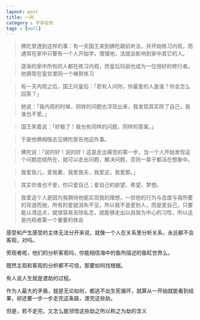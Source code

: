 ```yaml
---
layout: post
title: 一则
category : 不存在的
tags : [null]
---
```


>佛陀曾遇到这样的事：有一天国王来到佛陀跟前听法，并开始练习内观，而通常在家中只要有一个人开始学，慢慢地，法就会影响到家中其它的人。

>逐渐的家中所有的人都在练习内观，而皇后玛丽也成为一位很好的修行者。他俩常在皇宫里同一个禅房练习

>有一天内观之后，国王问皇后：「若有人问你，你最爱的人是谁？你会怎么回答？」

>她说：「我内观的时候，同样的问题也浮现出来，我发现其实除了自己，我谁也不爱。」

>国王笑着说：「好极了！我也有同样的问题，同样的答案。」

>于是他俩相偕去见佛陀禀告他这件事。

>佛陀说：「说的好！说的好！这是走出痛苦的第一步，当一个人开始发现这个问题症结所在，就可以走出问题，解决问题，否则一辈子都活在想象中。

>我爱我儿，爱我妻，我爱我夫，我爱这，我爱那。」

>其实你谁也不爱，你只爱自己；爱自己的欲望、希望、梦想。

>我爱这个人是因为我期待他能实现我的理想，一但他的行为与态度与我所要的背道而驰，所有的爱就消失不见，所以我不是爱别人，而是爱自己，只要能认清这点，就很容易去除私念，就能够走出以自我为中心的习性，所以这是内观者第一个重要的体会



感受和产生感受的主体无法分开来说，就像一个人在关系里分析关系，永远都不会客观，对吗。

旁观者呢，他们的分析客观吗，你能相信海中的鱼所描述的鱼缸世界么。

既然主观和客观的分析都不可信，那要如何找根据。

有人说人生就是渡劫的过程。

作为人最大的矛盾，就是无论如何，都逃不出生死循环，就算从一开始就能看到结果，却还要一步一步走完这条路，渡完这些劫。

但是，若不走完，又怎么能领悟这些劫之所以称之为劫的含义


